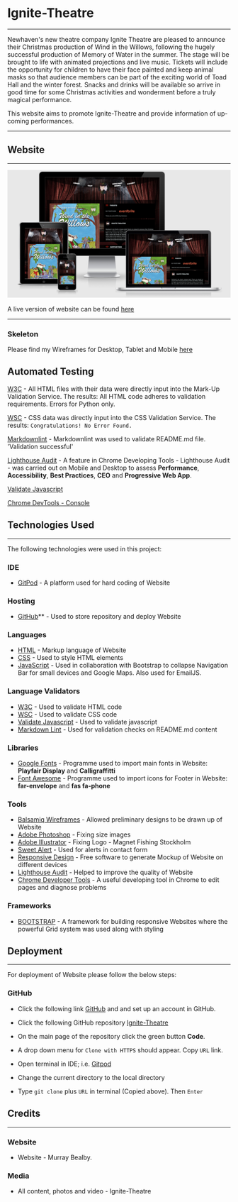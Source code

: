 # Ignite-Theatre

---

Newhaven's new theatre company Ignite Theatre are pleased
to announce their Christmas production of Wind in the
Willows, following the hugely successful production of
Memory of Water in the summer. The stage will be brought
to life with animated projections and live music.
Tickets will include the opportunity for children to have
their face painted and keep animal masks so that audience
members can be part of the exciting world of Toad Hall and
the winter forest. Snacks and drinks will be available so
arrive in good time for some Christmas activities and
wonderment before a truly magical performance.

This website aims to promote Ignite-Theatre and provide
information of up-coming performances.

---
## Website

---

![Mockup Generator](/documentation/readme/mock-up.png/)

A live version of website can be found
[here](https://www.ignite-theatre.com/)

---

### Skeleton

Please find my Wireframes for Desktop, Tablet and Mobile
[here](https://github.com/Bealby/ignite-theatre/blob/master/documentation/readme/ignite-theatre.pdf)
## Automated Testing

[W3C](https://validator.w3.org/) - All HTML files with their data were directly
    input into the Mark-Up Validation Service.
    The results: All HTML code adheres to validation requirements. Errors for
    Python only.

[WSC](https://jigsaw.w3.org/css-validator/) - CSS data was directly input into
    the CSS Validation Service. The results: `Congratulations! No Error Found.`

[Markdownlint](https://github.com/Bealby/markdownlint) - Markdownlint was
used to validate README.md file. 'Validation successful'

[Lighthouse Audit](https://developers.google.com/web/tools/lighthouse/) -
A feature in Chrome Developing Tools - Lighthouse Audit - was carried out
on Mobile and Desktop to assess **Performance**, **Accessibility**,
**Best Practices**, **CEO** and **Progressive Web App**.

[Validate Javascript](https://validatejavascript.com/)

[Chrome DevTools - Console](https://developers.google.com/web/tools/chrome-devtools/)

## Technologies Used

---

The following technologies were used in this project:

### IDE

- [GitPod](https://gitpod.io/workspaces/) - A platform used for hard coding
   of Website

### Hosting

- [GitHub](https://github.com/)** - Used to store repository and deploy Website

### Languages

- [HTML](https://en.wikipedia.org/wiki/HTML) - Markup language of Website
- [CSS](https://en.wikipedia.org/wiki/Cascading_Style_Sheets) - Used to style
   HTML elements
- [JavaScript](https://www.javascript.com/) - Used in collaboration with
   Bootstrap to collapse Navigation Bar for small devices and Google Maps.
   Also used for EmailJS.

### Language Validators

- [W3C](https://validator.w3.org/) - Used to validate HTML code
- [WSC](https://jigsaw.w3.org/css-validator/) - Used to validate CSS code
- [Validate Javascript](https://validatejavascript.com//) - Used to validate
   javascript
- [Markdown Lint](https://github.com/Bealby/markdownlint) - Used for validation
    checks on README.md content

### Libraries

- [Google Fonts](https://fonts.google.com/) - Programme used to import main
   fonts in Website: **Playfair Display** and **Calligraffitti**
- [Font Awesome](https://fontawesome.com/) - Programme used to import icons
   for Footer in Website: **far-envelope** and **fas fa-phone**

### Tools

- [Balsamiq Wireframes](https://balsamiq.com/wireframes/desktop/) - Allowed
   preliminary designs to be drawn up of Website
- [Adobe Photoshop](https://www.adobe.com//) - Fixing size images
- [Adobe Illustrator](https://www.adobe.com//) - Fixing Logo - Magnet Fishing
  Stockholm
- [Sweet Alert](https://sweetalert.js.org/) - Used for alerts in contact form
- [Responsive Design](http://ami.responsivedesign.is/) - Free software
    to generate Mockup of Website on different devices
- [Lighthouse Audit](https://developers.google.com/web/tools/lighthouse/) -
    Helped to improve the quality of Website
- [Chrome Developer Tools](https://www.google.com/chrome/dev/Google) - A useful
   developing tool in Chrome to edit pages and diagnose problems

### Frameworks

- [BOOTSTRAP](https://getbootstrap.com/) - A framework for building responsive
   Websites where the powerful Grid system was used along with styling

## Deployment

---

For deployment of Website please follow the below steps:

### GitHub

- Click the following link [GitHub](https://github.com/) and
  and set up an account in GitHub.

- Click the following GitHub repository [Ignite-Theatre](https://github.com/Bealby/ignite-theatre)

- On the main page of the repository click the green button **Code**.

- A drop down menu for `Clone with HTTPS` should appear. Copy `URL` link.

- Open terminal in IDE; i.e. [Gitpod](https://gitpod.io/)

- Change the current directory to the local directory

- Type `git clone` plus `URL` in terminal (Copied above). Then `Enter`

## Credits

---

### Website

- Website - Murray Bealby.

### Media

- All content, photos and video - Ignite-Theatre

